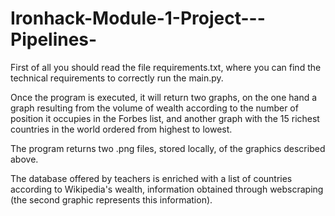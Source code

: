 # Ironhack-Module-1-Project---Pipelines-

First of all you should read the file requirements.txt, where you can find the technical requirements to correctly run the main.py.

Once the program is executed, it will return two graphs, on the one hand a graph resulting from the volume of wealth according to the number of position it occupies in the Forbes list, and another graph with the 15 richest countries in the world ordered from highest to lowest.

The program returns two .png files, stored locally, of the graphics described above.

The database offered by teachers is enriched with a list of countries according to Wikipedia's wealth, information obtained through webscraping (the second graphic represents this information).